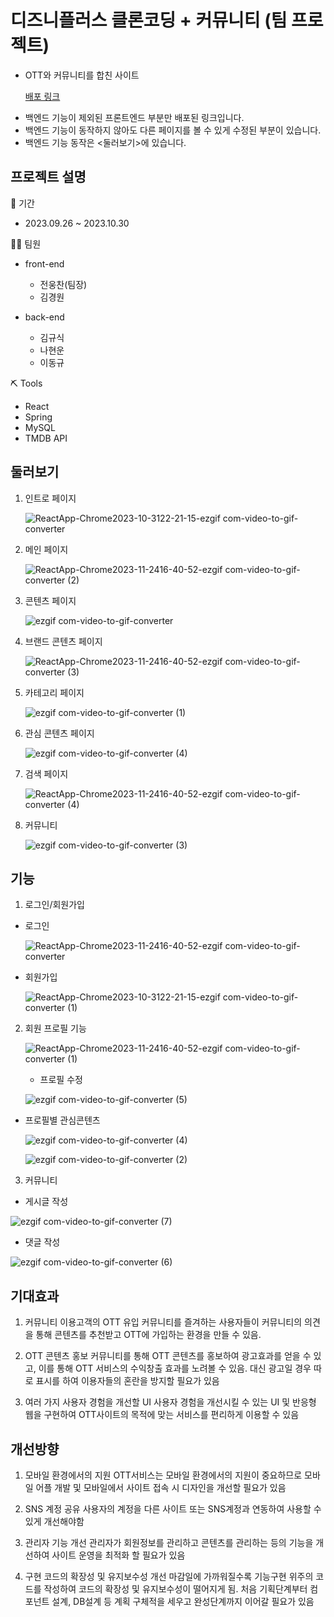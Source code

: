 # 디즈니플러스 클론코딩 + 커뮤니티 (팀 프로젝트)
- OTT와 커뮤니티를 합친 사이트
  
  [배포 링크](https://bom-bom-ott.vercel.app/)
* 백엔드 기능이 제외된 프론트엔드 부분만 배포된 링크입니다.
* 백엔드 기능이 동작하지 않아도 다른 페이지를 볼 수 있게 수정된 부분이 있습니다.
* 백엔드 기능 동작은 <둘러보기>에 있습니다.

## 프로젝트 설명

📅 기간
- 2023.09.26 ~ 2023.10.30

👨‍💻 팀원
- front-end
    - 전웅찬(팀장)
    - 김경원

- back-end
    - 김규식
    - 나현운
    - 이동규

⛏ Tools
  - React
  - Spring
  - MySQL
  - TMDB API

## 둘러보기

1. 인트로 페이지

   ![ReactApp-Chrome2023-10-3122-21-15-ezgif com-video-to-gif-converter](https://github.com/JeonWoongchan/BomBomOTT/assets/124865284/b710b5e4-1db5-4776-bbec-9fd9d1dc7b27)

2. 메인 페이지

   ![ReactApp-Chrome2023-11-2416-40-52-ezgif com-video-to-gif-converter (2)](https://github.com/JeonWoongchan/BomBomOTT/assets/124865284/74abf03a-6a4e-483a-a417-c26e398a9863)


3. 콘텐츠 페이지

   ![ezgif com-video-to-gif-converter](https://github.com/JeonWoongchan/BomBomOTT/assets/124865284/b5004e2d-0db0-41bd-ae6d-062b34a48cfa)

4. 브랜드 콘텐츠 페이지

   ![ReactApp-Chrome2023-11-2416-40-52-ezgif com-video-to-gif-converter (3)](https://github.com/JeonWoongchan/BomBomOTT/assets/124865284/c1fdaf21-4ce9-4403-8dd6-bc5e42594796)

5. 카테고리 페이지

   ![ezgif com-video-to-gif-converter (1)](https://github.com/JeonWoongchan/BomBomOTT/assets/124865284/0327de3e-5ff7-4a1b-906b-c256de6780d6)

6. 관심 콘텐츠 페이지

   ![ezgif com-video-to-gif-converter (4)](https://github.com/JeonWoongchan/BomBomOTT/assets/124865284/78ead995-d03b-4f19-a640-95589d751f39)

7. 검색 페이지

   ![ReactApp-Chrome2023-11-2416-40-52-ezgif com-video-to-gif-converter (4)](https://github.com/JeonWoongchan/BomBomOTT/assets/124865284/dd2976d9-378a-4037-b3c8-9d8f80e91d31)

8. 커뮤니티

   ![ezgif com-video-to-gif-converter (3)](https://github.com/JeonWoongchan/BomBomOTT/assets/124865284/f9410625-dbb2-4885-90ed-fc6cc1974df6)

## 기능

1. 로그인/회원가입

  - 로그인
    
      ![ReactApp-Chrome2023-11-2416-40-52-ezgif com-video-to-gif-converter](https://github.com/JeonWoongchan/BomBomOTT/assets/124865284/8861b08a-bd17-4adf-9ee3-c3c86cbf5498)
    
  - 회원가입

    ![ReactApp-Chrome2023-10-3122-21-15-ezgif com-video-to-gif-converter (1)](https://github.com/JeonWoongchan/BomBomOTT/assets/124865284/a6461c17-3a05-4d86-aad4-baea25e903ed)

2. 회원 프로필 기능

    ![ReactApp-Chrome2023-11-2416-40-52-ezgif com-video-to-gif-converter (1)](https://github.com/JeonWoongchan/BomBomOTT/assets/124865284/95447900-7f3d-4070-95ac-6924948db6e7)

   - 프로필 수정
  
    ![ezgif com-video-to-gif-converter (5)](https://github.com/JeonWoongchan/BomBomOTT/assets/124865284/fffc1426-8a0c-4f58-8fe4-3b2df75a17cc)

  - 프로필별 관심콘텐츠

    ![ezgif com-video-to-gif-converter (4)](https://github.com/JeonWoongchan/BomBomOTT/assets/124865284/78ead995-d03b-4f19-a640-95589d751f39)
    
    ![ezgif com-video-to-gif-converter (2)](https://github.com/JeonWoongchan/BomBomOTT/assets/124865284/4e546546-0d3e-4158-abfa-6787e417e0a9)

3. 커뮤니티
   
  - 게시글 작성
  
   ![ezgif com-video-to-gif-converter (7)](https://github.com/JeonWoongchan/BomBomOTT/assets/124865284/b26f9b20-32c2-4e3c-b047-110e3250c8b6)

  - 댓글 작성
  
   ![ezgif com-video-to-gif-converter (6)](https://github.com/JeonWoongchan/BomBomOTT/assets/124865284/a607e9aa-5f38-4ebb-8724-cf245e3cb045)

## 기대효과

1. 커뮤니티 이용고객의 OTT 유입
커뮤니티를 즐겨하는 사용자들이 커뮤니티의 의견을 통해 콘텐츠를 추천받고 OTT에 가입하는
환경을 만들 수 있음.

2. OTT 콘텐츠 홍보
커뮤니티를 통해 OTT 콘텐츠를 홍보하여 광고효과를 얻을 수 있고, 이를 통해 OTT 서비스의 수익창출 효과를 노려볼 수 있음. 대신 광고일 경우 따로 표시를 하여 이용자들의 혼란을 방지할 필요가 있음 

3. 여러 가지 사용자 경험을 개선할 UI
사용자 경험을 개선시킬 수 있는 UI 및 반응형 웹을 구현하여 OTT사이트의 목적에 맞는 서비스를 편리하게 이용할 수 있음

## 개선방향

1. 모바일 환경에서의 지원
OTT서비스는 모바일 환경에서의 지원이 중요하므로 모바일 어플 개발 및 모바일에서 사이트 
접속 시 디자인을 개선할 필요가 있음

2. SNS 계정 공유
사용자의 계정을 다른 사이트 또는 SNS계정과 연동하여 사용할 수 있게 개선해야함

3. 관리자 기능 개선
관리자가 회원정보를 관리하고 콘텐츠를 관리하는 등의 기능을 개선하여 사이트 운영을 최적화 할 필요가 있음

4. 구현 코드의 확장성 및 유지보수성 개선
마감일에 가까워질수록 기능구현 위주의 코드를 작성하여 코드의 확장성 및 유지보수성이 떨어지게 됨. 처음 기획단계부터 컴포넌트 설계, DB설계 등 계획 구체적을 세우고 완성단계까지 이어갈 필요가 있음 
